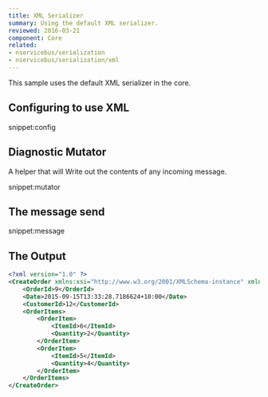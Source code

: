 ```yaml
---
title: XML Serializer
summary: Using the default XML serializer.
reviewed: 2016-03-21
component: Core
related:
- nservicebus/serialization
- nservicebus/serialization/xml
---
```


This sample uses the default XML serializer in the core.


## Configuring to use XML

snippet:config


## Diagnostic Mutator

A helper that will Write out the contents of any incoming message.

snippet:mutator


## The message send

snippet:message
  

## The Output

```xml
<?xml version="1.0" ?>
<CreateOrder xmlns:xsi="http://www.w3.org/2001/XMLSchema-instance" xmlns:xsd="http://www.w3.org/2001/XMLSchema" xmlns="http://tempuri.net/XmlSample">
	<OrderId>9</OrderId>
	<Date>2015-09-15T13:33:28.7186624+10:00</Date>
	<CustomerId>12</CustomerId>
	<OrderItems>
		<OrderItem>
			<ItemId>6</ItemId>
			<Quantity>2</Quantity>
		</OrderItem>
		<OrderItem>
			<ItemId>5</ItemId>
			<Quantity>4</Quantity>
		</OrderItem>
	</OrderItems>
</CreateOrder>
```